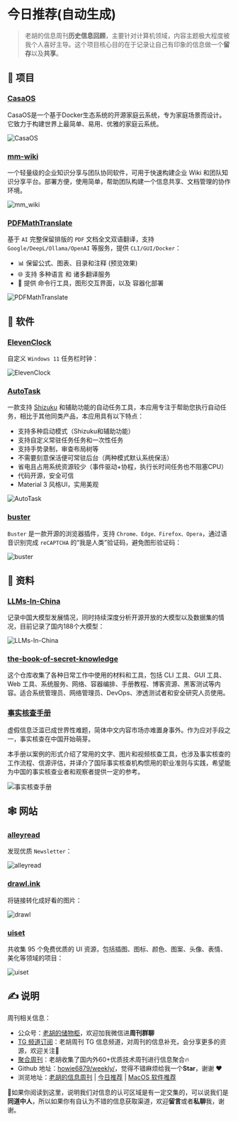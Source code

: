 # 今日推荐(自动生成)

> 老胡的信息周刊**历史信息回顾**，主要针对计算机领域，内容主题极大程度被我个人喜好主导。这个项目核心目的在于记录让自己有印象的信息做一个**留存**以及**共享**。


## 🎯 项目 

### [CasaOS](https://github.com/IceWhaleTech/CasaOS)

CasaOS是一个基于Docker生态系统的开源家庭云系统，专为家庭场景而设计。它致力于构建世界上最简单、易用、优雅的家庭云系统。

![CasaOS](https://images-1252557999.file.myqcloud.com/uPic/rA4tpa.jpg) 

### [mm-wiki](https://github.com/phachon/mm-wiki)

 一个轻量级的企业知识分享与团队协同软件，可用于快速构建企业 Wiki 和团队知识分享平台。部署方便，使用简单，帮助团队构建一个信息共享、文档管理的协作环境。

 ![mm_wiki](https://images-1252557999.file.myqcloud.com/uPic/mm_wiki.png) 

### [PDFMathTranslate](https://github.com/Byaidu/PDFMathTranslate)

基于 `AI` 完整保留排版的 `PDF` 文档全文双语翻译，支持 `Google/DeepL/Ollama/OpenAI` 等服务，提供 `CLI/GUI/Docker`：

- 📊 保留公式、图表、目录和注释 (预览效果)
- 🌐 支持 多种语言 和 诸多翻译服务
- 🤖 提供 命令行工具，图形交互界面，以及 容器化部署

![PDFMathTranslate](https://images-1252557999.file.myqcloud.com/uPic/m0zGEV.png) 

## 🤖 软件 

### [ElevenClock](https://github.com/marticliment/ElevenClock)

自定义 `Windows 11` 任务栏时钟：

![ElevenClock](https://images-1252557999.file.myqcloud.com/uPic/ElevenClock.jpg) 

### [AutoTask](https://github.com/xjunz/AutoTask)

一款支持 [Shizuku](https://github.com/RikkaApps/Shizuku) 和辅助功能的自动任务工具，本应用专注于帮助您执行自动任务，相比于其他同类产品，本应用具有以下特点：

- 支持多种启动模式（Shizuku和辅助功能）
- 支持自定义常驻任务任务和一次性任务
- 支持手势录制，审查布局树等
- 不需要刻意保活便可常驻后台（两种模式默认系统保活）
- 省电且占用系统资源较少（事件驱动+协程，执行长时间任务也不阻塞CPU）
- 代码开源，安全可信
- Material 3 风格UI，实用美观

![AutoTask](https://images-1252557999.file.myqcloud.com/uPic/o9SYLa.png) 

### [buster](https://github.com/dessant/buster)

`Buster` 是一款开源的浏览器插件，支持 `Chrome、Edge、Firefox、Opera`，通过语音识别完成 `reCAPTCHA` 的“我是人类”验证码，避免图形验证码：

![buster](https://images-1252557999.file.myqcloud.com/uPic/G8IbW1.jpg) 

## 👀 资料 

### [LLMs-In-China](https://github.com/wgwang/LLMs-In-China)

记录中国大模型发展情况，同时持续深度分析开源开放的大模型以及数据集的情况，目前记录了国内188个大模型：

![LLMs-In-China](https://images-1252557999.file.myqcloud.com/uPic/LLMs-In-China.png) 

### [the-book-of-secret-knowledge](https://github.com/trimstray/the-book-of-secret-knowledge)

这个仓库收集了各种日常工作中使用的材料和工具，包括 CLI 工具、GUI 工具、Web 工具、系统服务、网络、容器编排、手册教程、博客资源、黑客测试等内容。适合系统管理员、网络管理员、DevOps、渗透测试者和安全研究人员使用。 

### [事实核查手册](https://chinafactcheck.com/?p=11465)

虚假信息泛滥已成世界性难题，简体中文内容市场亦难置身事外。作为应对手段之一，事实核查在中国开始萌芽。

本手册以案例的形式介绍了常用的文字、图片和视频核查工具，也涉及事实核查的工作流程、信源评估，并译介了国际事实核查机构惯用的职业准则与实践，希望能为中国的事实核查业者和观察者提供一定的参考。

![事实核查手册](https://images-1252557999.file.myqcloud.com/uPic/事实核查手册.jpg) 

## 🕸 网站 

### [alleyread](https://alleyread.com/)

发现优质 `Newsletter`：

![alleyread](https://images-1252557999.file.myqcloud.com/uPic/alleyread.jpg) 

### [drawl.ink](https://drawl.ink/)

将链接转化成好看的图片：

![drawl](https://images-1252557999.file.myqcloud.com/uPic/eltzuF.png) 

### [uiset](https://uiset.com/)

共收集 95 个免费优质的 UI 资源，包括插图、图标、颜色、图案、头像、表情、美化等领域的项目：

![uiset](https://images-1252557999.file.myqcloud.com/uPic/uiset.jpg) 

## ✍️ 说明

周刊相关信息：

- 公众号：[老胡的储物柜](https://images-1252557999.file.myqcloud.com/uPic/ETIbMe.jpg)，欢迎加我微信进**周刊群聊**
- [TG 频道订阅](https://t.me/howie_weekly)：老胡周刊 TG 信息频道，对周刊的信息补充，会分享更多的资源，欢迎关注👏
- [聚合周刊](https://www.fre321.com/weekly)：老胡收集了国内外60+优质技术周刊进行信息聚合🔥
- Github 地址：[howie6879/weekly/](https://github.com/howie6879/weekly/)，觉得不错麻烦给我一个**Star**，谢谢 ❤️
- 浏览地址：[老胡的信息周刊](https://weekly.howie6879.com) | [今日推荐](https://weekly.howie6879.com/recommend/index.html) | [MacOS 软件推荐](https://weekly.howie6879.com/soft/mac.html)

🙌如果你阅读到这里，说明我们对信息的认可区域是有一定交集的，可以说我们是**同道中人**，所以如果你有自认为不错的信息获取渠道，欢迎**留言**或者**私聊**我，谢谢。